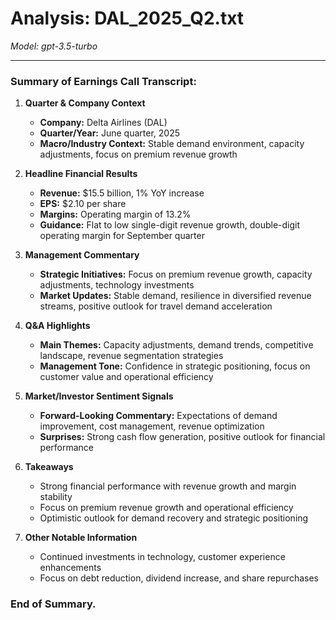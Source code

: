 # Analysis: DAL_2025_Q2.txt

*Model: gpt-3.5-turbo*

---

### Summary of Earnings Call Transcript:

1. **Quarter & Company Context**
   - **Company:** Delta Airlines (DAL)
   - **Quarter/Year:** June quarter, 2025
   - **Macro/Industry Context:** Stable demand environment, capacity adjustments, focus on premium revenue growth

2. **Headline Financial Results**
   - **Revenue:** $15.5 billion, 1% YoY increase
   - **EPS:** $2.10 per share
   - **Margins:** Operating margin of 13.2%
   - **Guidance:** Flat to low single-digit revenue growth, double-digit operating margin for September quarter

3. **Management Commentary**
   - **Strategic Initiatives:** Focus on premium revenue growth, capacity adjustments, technology investments
   - **Market Updates:** Stable demand, resilience in diversified revenue streams, positive outlook for travel demand acceleration

4. **Q&A Highlights**
   - **Main Themes:** Capacity adjustments, demand trends, competitive landscape, revenue segmentation strategies
   - **Management Tone:** Confidence in strategic positioning, focus on customer value and operational efficiency

5. **Market/Investor Sentiment Signals**
   - **Forward-Looking Commentary:** Expectations of demand improvement, cost management, revenue optimization
   - **Surprises:** Strong cash flow generation, positive outlook for financial performance

6. **Takeaways**
   - Strong financial performance with revenue growth and margin stability
   - Focus on premium revenue growth and operational efficiency
   - Optimistic outlook for demand recovery and strategic positioning

7. **Other Notable Information**
   - Continued investments in technology, customer experience enhancements
   - Focus on debt reduction, dividend increase, and share repurchases

### End of Summary.